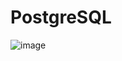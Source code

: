 # PostgreSQL
![image](https://github.com/Daniilserm/PostgreSQL/assets/134060051/d063c0ea-eac7-4dfd-a8c1-de495ddcb989)
